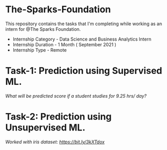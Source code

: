# The-Sparks-Foundation

This repository contains the tasks that I'm completing while working as an intern for @The Sparks Foundation.

* Internship Category - Data Science and Business Analytics Intern
* Internship Duration - 1 Month ( September 2021 )
* Internship Type - Remote

# Task-1: Prediction using Supervised ML.
_What will be predicted score if a student studies for 9.25 hrs/ day?_

# Task-2: Prediction using Unsupervised ML.
_Worked with iris dataset: https://bit.ly/3kXTdox_
